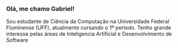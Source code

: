 ### Olá, me chamo Gabriel!

Sou estudante de Ciência da Computação na Universidade Federal Fluminense (UFF), atualmente cursando o 1º período. Tenho grande interesse pelas áreas de Inteligencia Artificial e Desenvolvimento de Software 
